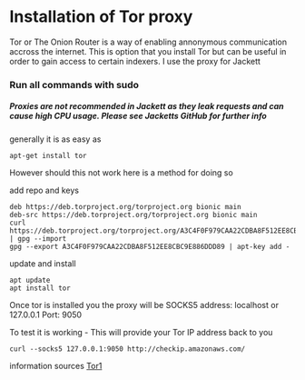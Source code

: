 # Installation of Tor proxy 
Tor or The Onion Router is a way of enabling annonymous communication accross the internet. This is option that you install Tor but can be useful in order to gain access to certain indexers. I use the proxy for Jackett
### Run all commands with sudo

##### Proxies are not recommended in Jackett as they leak requests and can cause high CPU usage. Please see Jacketts GitHub for further info

generally it is as easy as
```
apt-get install tor
```

However should this not work here is a method for doing so 

add repo and keys
```
deb https://deb.torproject.org/torproject.org bionic main
deb-src https://deb.torproject.org/torproject.org bionic main
curl https://deb.torproject.org/torproject.org/A3C4F0F979CAA22CDBA8F512EE8CBC9E886DDD89.asc | gpg --import
gpg --export A3C4F0F979CAA22CDBA8F512EE8CBC9E886DDD89 | apt-key add -
```

update and install
```
apt update
apt install tor
```

Once tor is installed you the proxy will be SOCKS5 address: localhost or 127.0.0.1 Port: 9050

To test it is working - This will provide your Tor IP address back to you
```
curl --socks5 127.0.0.1:9050 http://checkip.amazonaws.com/
```



information sources [Tor1](https://2019.www.torproject.org/docs/debian.html.en)
